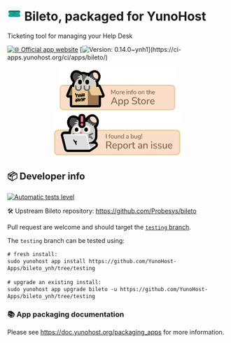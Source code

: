 <!--
N.B.: This README was automatically generated by <https://github.com/YunoHost/apps_tools/blob/main/readme_generator>
It shall NOT be edited by hand.
-->

<h1>
  <img src="https://raw.githubusercontent.com/YunoHost/apps/main/logos/bileto.png" width="32px" alt="Logo of Bileto">
  Bileto, packaged for YunoHost
</h1>

Ticketing tool for managing your Help Desk

[![🌐 Official app website](https://img.shields.io/badge/Official_app_website-darkgreen?style=for-the-badge)](https://bileto.coop/)
[![Version: 0.14.0~ynh1](https://img.shields.io/badge/Version-0.14.0~ynh1-rgba(0,150,0,1)?style=for-the-badge)](https://ci-apps.yunohost.org/ci/apps/bileto/)

<div align="center">
<a href="https://apps.yunohost.org/app/bileto"><img height="100px" src="https://github.com/YunoHost/yunohost-artwork/raw/refs/heads/main/badges/neopossum-badges/badge_more_info_on_the_appstore.svg"/></a>
<a href="https://github.com/YunoHost-Apps/bileto_ynh/issues"><img height="100px" src="https://github.com/YunoHost/yunohost-artwork/raw/refs/heads/main/badges/neopossum-badges/badge_report_an_issue.svg"/></a>
</div>

## 📦 Developer info

[![Automatic tests level](https://apps.yunohost.org/badge/cilevel/bileto)](https://ci-apps.yunohost.org/ci/apps/bileto/)

🛠️ Upstream Bileto repository: <https://github.com/Probesys/bileto>

Pull request are welcome and should target the [`testing` branch](https://github.com/YunoHost-Apps/bileto_ynh/tree/testing).

The `testing` branch can be tested using:
```
# fresh install:
sudo yunohost app install https://github.com/YunoHost-Apps/bileto_ynh/tree/testing

# upgrade an existing install:
sudo yunohost app upgrade bileto -u https://github.com/YunoHost-Apps/bileto_ynh/tree/testing
```

### 📚 App packaging documentation

Please see <https://doc.yunohost.org/packaging_apps> for more information.